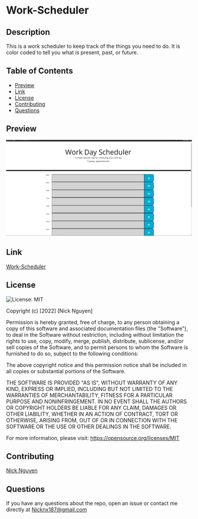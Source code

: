 # Work-Scheduler

## Description
This is a work scheduler to keep track of the things you need to do. It is color coded to tell you what is present, past, or future. 

## Table of Contents
* [Preview](#Preview)
* [Link](#Link)
* [License](#License)
* [Contributing](#Contributing)
* [Questions](#Questions)

## Preview
![Render](./assets/demo/demo.gif)

## Link
[Work-Scheduler](https://nickn4.github.io/Work-Scheduler/)

## License
![License: MIT](https://img.shields.io/badge/License-MIT-blue.svg)

Copyright (c) [2022] [Nick Nguyen]

Permission is hereby granted, free of charge, to any person obtaining a copy of this software and associated documentation files (the "Software"), to deal in the Software without restriction, including without limitation the rights to use, copy, modify, merge, publish, distribute, sublicense, and/or sell copies of the Software, and to permit persons to whom the Software is furnished to do so, subject to the following conditions:

The above copyright notice and this permission notice shall be included in all copies or substantial portions of the Software.

THE SOFTWARE IS PROVIDED "AS IS", WITHOUT WARRANTY OF ANY KIND, EXPRESS OR IMPLIED, INCLUDING BUT NOT LIMITED TO THE WARRANTIES OF MERCHANTABILITY, FITNESS FOR A PARTICULAR PURPOSE AND NONINFRINGEMENT. IN NO EVENT SHALL THE AUTHORS OR COPYRIGHT HOLDERS BE LIABLE FOR ANY CLAIM, DAMAGES OR OTHER LIABILITY, WHETHER IN AN ACTION OF CONTRACT, TORT OR OTHERWISE, ARISING FROM, OUT OF OR IN CONNECTION WITH THE SOFTWARE OR THE USE OR OTHER DEALINGS IN THE SOFTWARE.

For more information, please visit: https://opensource.org/licenses/MIT

## Contributing
[Nick Nguyen](https://github.com/NickN4)

## Questions
If you have any questions about the repo, open an issue or contact me directly at Nicknx187@gmail.com